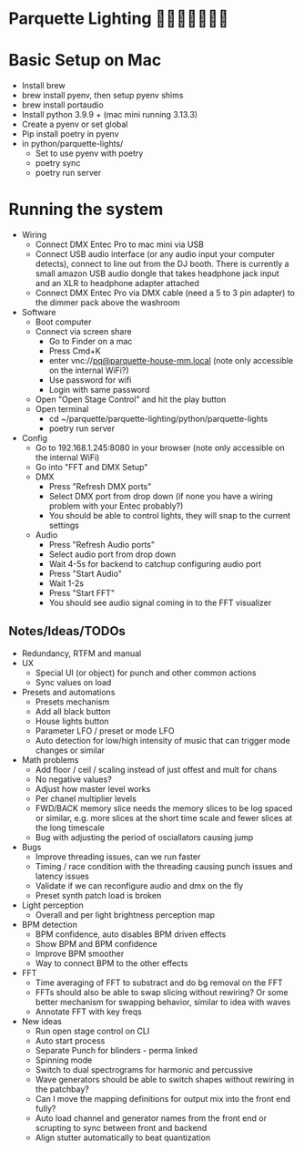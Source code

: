 # Parquette Lighting 🏋️‍♀️🕺🪩🕺🏋️‍♀️

# Basic Setup on Mac

* Install brew
* brew install pyenv, then setup pyenv shims
* brew install portaudio
* Install python 3.9.9 + (mac mini running 3.13.3)
* Create a pyenv or set global
* Pip install poetry in pyenv
* in python/parquette-lights/
	* Set to use pyenv with poetry
	* poetry sync
	* poetry run server

# Running the system

* Wiring
	* Connect DMX Entec Pro to mac mini via USB
	* Connect USB audio interface (or any audio input your computer detects), connect to line out from the DJ booth. There is currently a small amazon USB audio dongle that takes headphone jack input and an XLR to headphone adapter attached
	* Connect DMX Entec Pro via DMX cable (need a 5 to 3 pin adapter) to the dimmer pack above the washroom
* Software
	* Boot computer
	* Connect via screen share
		* Go to Finder on a mac
		* Press Cmd+K
		* enter vnc://pq@parquette-house-mm.local (note only accessible on the internal WiFi?)
		* Use password for wifi
		* Login with same password
	* Open "Open Stage Control" and hit the play button
	* Open terminal
		* cd ~/parquette/parquette-lighting/python/parquette-lights
		* poetry run server
* Config
	* Go to 192.168.1.245:8080 in your browser (note only accessible on the internal WiFi)
	* Go into "FFT and DMX Setup"
	* DMX
		* Press "Refresh DMX ports"
		* Select DMX port from drop down (if none you have a wiring problem with your Entec probably?)
		* You should be able to control lights, they will snap to the current settings
	* Audio
		* Press "Refresh Audio ports"
		* Select audio port from drop down
		* Wait 4-5s for backend to catchup configuring audio port
		* Press "Start Audio"
		* Wait 1-2s
		* Press "Start FFT"
		* You should see audio signal coming in to the FFT visualizer

## Notes/Ideas/TODOs
* Redundancy, RTFM and manual
* UX
	* Special UI (or object) for punch and other common actions
	* Sync values on load
* Presets and automations
	* Presets mechanism
	* Add all black button
	* House lights button
	* Parameter LFO / preset or mode LFO
	* Auto detection for low/high intensity of music that can trigger mode changes or similar
* Math problems
	* Add floor / ceil / scaling instead of just offest and mult for chans
	* No negative values?
	* Adjust how master level works
	* Per chanel multiplier levels
	* FWD/BACK memory slice needs the memory slices to be log spaced or similar, e.g. more slices at the short time scale and fewer slices at the long timescale
	* Bug with adjusting the period of osciallators causing jump
* Bugs
	* Improve threading issues, can we run faster
	* Timing / race condition with the threading causing punch issues and latency issues
	* Validate if we can reconfigure audio and dmx on the fly
	* Preset synth patch load is broken
* Light perception
	* Overall and per light brightness perception map
* BPM detection
	* BPM confidence, auto disables BPM driven effects
	* Show BPM and BPM confidence
	* Improve BPM smoother
	* Way to connect BPM to the other effects
* FFT 
	* Time averaging of FFT to substract and do bg removal on the FFT
	* FFTs should also be able to swap slicing without rewiring? Or some better mechanism for swapping behavior, similar to idea with waves
	* Annotate FFT with key freqs
* New ideas
	* Run open stage control on CLI
	* Auto start process
	* Separate Punch for blinders - perma linked
	* Spinning mode
	* Switch to dual spectrograms for harmonic and percussive
	* Wave generators should be able to switch shapes without rewiring in the patchbay?
	* Can I move the mapping definitions for output mix into the front end fully?
	* Auto load channel and generator names from the front end or scrupting to sync between front and backend
	* Align stutter automatically to beat quantization
